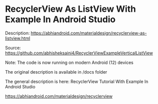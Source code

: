 # RecyclerView As ListView With Example In Android Studio

Description: https://abhiandroid.com/materialdesign/recyclerview-as-listview.html

Source: https://github.com/abhisheksaini4/RecyclerViewExampleVerticalListView

Note: The code is now running on modern Android (12) devices

The original description is available in /docs folder

The general description is here: RecyclerView Tutorial With Example In Android Studio

https://abhiandroid.com/materialdesign/recyclerview

